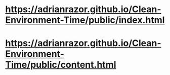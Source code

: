 # https://adrianrazor.github.io/Clean-Environment-Time/public/index.html

# https://adrianrazor.github.io/Clean-Environment-Time/public/content.html
